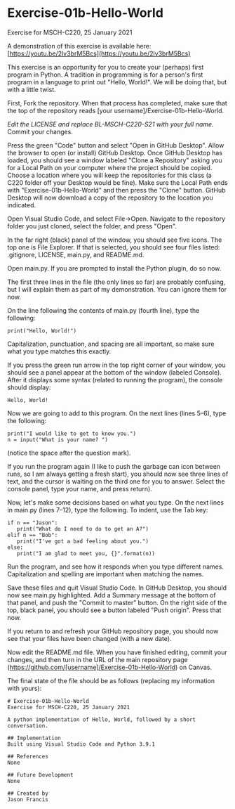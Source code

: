 # Exercise-01b-Hello-World
Exercise for MSCH-C220, 25 January 2021

A demonstration of this exercise is available here: [https://youtu.be/2lv3brM5Bcs](https://youtu.be/2lv3brM5Bcs)

This exercise is an opportunity for you to create your (perhaps) first program in Python. A tradition in programming is for a person's first program in a language to print out "Hello, World!". We will be doing that, but with a little twist.

First, Fork the repository. When that process has completed, make sure that the top of the repository reads [your username]/Exercise-01b-Hello-World. 

*Edit the LICENSE and replace BL-MSCH-C220-S21 with your full name.* Commit your changes.

Press the green "Code" button and select "Open in GitHub Desktop". Allow the browser to open (or install) GitHub Desktop. Once GitHub Desktop has loaded, you should see a window labeled "Clone a Repository" asking you for a Local Path on your computer where the project should be copied. Choose a location where you will keep the repositories for this class (a C220 folder off your Desktop would be fine). Make sure the Local Path ends with "Exercise-01b-Hello-World" and then press the "Clone" button. GitHub Desktop will now download a copy of the repository to the location you indicated.

Open Visual Studio Code, and select File->Open. Navigate to the repository folder you just cloned, select the folder, and press "Open".

In the far right (black) panel of the window, you should see five icons. The top one is File Explorer. If that is selected, you should see four files listed: .gitignore, LICENSE, main.py, and README.md.

Open main.py. If you are prompted to install the Python plugin, do so now.

The first three lines in the file (the only lines so far) are probably confusing, but I will explain them as part of my demonstration. You can ignore them for now.

On the line following the contents of main.py (fourth line), type the following:
```
print("Hello, World!")
```

Capitalization, punctuation, and spacing are all important, so make sure what you type matches this exactly.

If you press the green run arrow in the top right corner of your window, you should see a panel appear at the bottom of the window (labeled Console). After it displays some syntax (related to running the program), the console should display:
```
Hello, World!
```

Now we are going to add to this program. On the next lines (lines 5–6), type the following:
```
print("I would like to get to know you.")
n = input("What is your name? ")
```
 (notice the space after the question mark).

 If you run the program again (I like to push the garbage can icon between runs, so I am always getting a fresh start), you should now see three lines of text, and the cursor is waiting on the third one for you to answer. Select the console panel, type your name, and press return).

 Now, let's make some decisions based on what you type. On the next lines in main.py (lines 7–12), type the following. To indent, use the Tab key:
 ```
if n == "Jason":
    print("What do I need to do to get an A?")
elif n == "Bob":
    print("I've got a bad feeling about you.")
else:
    print("I am glad to meet you, {}".format(n))
```

Run the program, and see how it responds when you type different names. Capitalization and spelling are important when matching the names.

Save these files and quit Visual Studio Code. In GitHub Desktop, you should now see main.py  highlighted. Add a Summary message at the bottom of that panel, and push the "Commit to master" button. On the right side of the top, black panel, you should see a button labeled "Push origin". Press that now.

If you return to and refresh your GitHub repository page, you should now see that your files have been changed (with a new date).

Now edit the README.md file. When you have finished editing, commit your changes, and then turn in the URL of the main repository page (https://github.com/[username]/Exercise-01b-Hello-World) on Canvas.

The final state of the file should be as follows (replacing my information with yours):
```
# Exercise-01b-Hello-World
Exercise for MSCH-C220, 25 January 2021

A python implementation of Hello, World, followed by a short conversation.

## Implementation
Built using Visual Studio Code and Python 3.9.1

## References
None

## Future Development
None

## Created by 
Jason Francis
```

